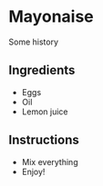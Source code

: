 # Mayonaise

Some history

## Ingredients

- Eggs
- Oil
- Lemon juice

## Instructions

- Mix everything
- Enjoy!

